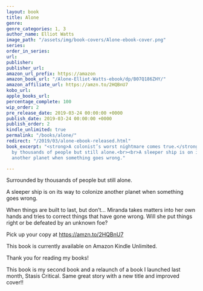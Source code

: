 ```yaml
---
layout: book
title: Alone
genre: 
genre_categories: 1, 3
author_name: Elliot Watts
image_path: "/assets/img/book-covers/Alone-ebook-cover.png"
series: 
order_in_series: 
url: 
publisher: 
publisher_url: 
amazon_url_prefix: https://amazon
amazon_book_url: "/Alone-Elliot-Watts-ebook/dp/B07Q186ZHY/"
amazon_affiliate_url: https://amzn.to/2HQBnU7
kobo_url: 
apple_books_url: 
percentage_complete: 100
wip_order: 2
pre_release_date: 2019-03-24 00:00:00 +0000
publish_date: 2019-03-24 00:00:00 +0000
publish_order: 2
kindle_unlimited: true
permalink: "/books/alone/"
redirect: "/2019/03/alone-ebook-released.html"
book_excerpt: "<strong>A colonist’s worst nightmare comes true.</strong><br><br>Surrounded
  by thousands of people but still alone.<br><br>A sleeper ship is on its way to colonize
  another planet when something goes wrong."

---
```

Surrounded by thousands of people but still alone.

A sleeper ship is on its way to colonize another planet when something goes wrong.

When things are built to last, but don’t… Miranda takes matters into her own hands and tries to correct things that have gone wrong. Will she put things right or be defeated by an unknown foe?

Pick up your copy at <a href="https://amzn.to/2HQBnU7">https://amzn.to/2HQBnU7</a>

This book is currently available on Amazon Kindle Unlimited.

Thank you for reading my books!

This book is my second book and a relaunch of a book I launched last month, Stasis Critical. Same great story with a new title and improved cover!!